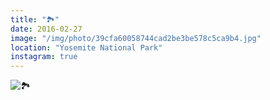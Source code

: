 ```yaml
---
title: "🏞"
date: 2016-02-27
image: "/img/photo/39cfa60058744cad2be3be578c5ca9b4.jpg"
location: "Yosemite National Park"
instagram: true
---
```


![🏞](/img/photo/39cfa60058744cad2be3be578c5ca9b4.jpg)
